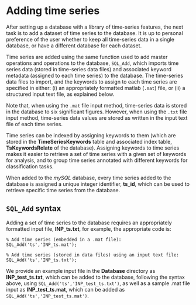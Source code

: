 # Adding time series

After setting up a database with a library of time-series features, the next task is to add a dataset of time series to the database. It is up to personal preference of the user whether to keep all time-series data in a single database, or have a different database for each dataset.

Time series are added using the same function used to add master operations and operations to the database, `SQL_Add`, which imports time series data (stored in time-series data files) and associated keyword metadata (assigned to each time series) to the database. The time-series data files to import, and the keywords to assign to each time series are specified in either: (i) an appropriately formatted matlab (`.mat`) file, or (ii) a structured input text file, as explained below.

Note that, when using the `.mat` file input method, time-series data is stored in the database to six significant figures. However, when using the `.txt` file input method, time-series data values are stored as written in the input text file of each time series.

Time series can be indexed by assigning keywords to them (which are stored in the **TimeSeriesKeywords** table and associated index table, **TsKeywordsRelate** of the database). Assigning keywords to time series makes it easier to retrieve a set of time series with a given set of keywords for analysis, and to group time series annotated with different keywords for classification tasks.

When added to the _mySQL_ database, every time series added to the database is assigned a unique integer identifier, **ts\_id**, which can be used to retrieve specific time series from the database.

## `SQL_Add` syntax

Adding a set of time series to the database requires an appropriately formatted input file, **INP\_ts.txt**, for example, the appropriate code is:

```
% Add time series (embedded in a .mat file):
SQL_Add('ts','INP_ts.mat');

% Add time series (stored in data files) using an input text file:
SQL_Add('ts','INP_ts.txt');
```

We provide an example input file in the **Database** directory as **INP\_test\_ts.txt**, which can be added to the database, following the syntax above, using `SQL_Add('ts','INP_test_ts.txt')`, as well as a sample .mat file input as **INP\_test\_ts.mat**, which can be added as `SQL_Add('ts','INP_test_ts.mat')`.
